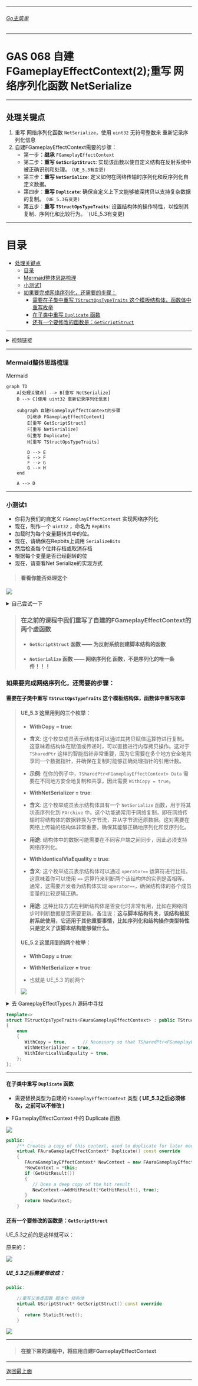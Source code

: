 ___________________________________________________________________________________________
###### [Go主菜单](../MainMenu.md)
___________________________________________________________________________________________

# GAS 068 自建FGameplayEffectContext(2);重写 网络序列化函数 NetSerialize

___________________________________________________________________________________________

## 处理关键点

1. 重写 网络序列化函数 `NetSerialize`，使用 `uint32` 无符号整数来 重新记录序列化信息
2. 自建FGameplayEffectContext需要的步骤：
   - 第一步：**继承** `FGameplayEffectContext`
   - 第二步：**重写 `GetScriptStruct`**: 实现该函数以使自定义结构在反射系统中被正确识别和处理。 `(UE_5.3有变更)`
   - 第三步：**重写 `NetSerialize`**: 定义如何在网络传输时序列化和反序列化自定义数据。
   - 第四步：**重写 `Duplicate`**: 确保自定义上下文能够被深拷贝以支持复杂数据的复制。 `(UE_5.3有变更)`
   - 第五步：**重写 `TStructOpsTypeTraits`**: 设置结构体的操作特性，以控制其复制、序列化和比较行为。 `(UE_5.3有变更)

___________________________________________________________________________________________

# 目录


  - [处理关键点](#处理关键点)
	- [目录](#目录)
    - [Mermaid整体思路梳理](#mermaid整体思路梳理)
    - [小测试1](#小测试1)
    - [如果要完成网络序列化，还需要的步骤：](#如果要完成网络序列化还需要的步骤)
      - [需要在子类中重写 `TStructOpsTypeTraits` 这个模板结构体，函数体中重写枚举](#需要在子类中重写-tstructopstypetraits-这个模板结构体函数体中重写枚举)
      - [在子类中重写 `Duplicate` 函数](#在子类中重写-duplicate-函数)
      - [还有一个要修改的函数是：`GetScriptStruct`](#还有一个要修改的函数是getscriptstruct)

___________________________________________________________________________________________

<details>
<summary>视频链接</summary>

[4. Implementing Net Serialize_哔哩哔哩_bilibili](https://www.bilibili.com/video/BV1JD421E7yC?p=150&vd_source=9e1e64122d802b4f7ab37bd325a89e6c)

[5. Struct Ops Type Traits_哔哩哔哩_bilibili](https://www.bilibili.com/video/BV1JD421E7yC?p=151&vd_source=9e1e64122d802b4f7ab37bd325a89e6c)

------

</details>

___________________________________________________________________________________________

### Mermaid整体思路梳理

Mermaid

```mermaid
graph TD
    A[处理关键点] --> B[重写 NetSerialize]
    B --> C[使用 uint32 重新记录序列化信息]
    
    subgraph 自建FGameplayEffectContext的步骤
        D[继承 FGameplayEffectContext]
        E[重写 GetScriptStruct]
        F[重写 NetSerialize]
        G[重写 Duplicate]
        H[重写 TStructOpsTypeTraits]
        
        D --> E
        E --> F
        F --> G
        G --> H
    end
    
    A --> D

```



___________________________________________________________________________________________

### 小测试1

- 你将为我们的自定义 `FGameplayEffectContext` 实现网络序列化
- 现在，制作一个 `uint32` ，命名为 `RepBits`
- 加载时为每个变量翻转其中的位。
- 现在，请确保在Repbits上调用 `SerializeBits`
- 然后检查每个位并存档或取消存档
- 根据每个变量是否已经翻转的位
- 现在，请查看Net Serialize的实现方式

> #### 看看你能否处理这个

![](./GAS_068/1.PNG)

<details>
<summary>自己尝试一下</summary>


>## 头文件在上一节已经写完了，这一节无改动
>
>## 源文件中需要：
>
>1. #### 保存时，增加自己的bool所占的bit位
>
>   ```CPP
>   /*
>    * 在这里增加了自己的类型
>    */
>   if (bIsBlockedHit)
>   {
>       RepBits |= 1 << 7;
>   }
>   if (bIsCriticalHit)
>   {
>       RepBits |= 1 << 8;
>   }
>   ```
>
>2. #### 读取时，增加自己的bool所占的bit位
>
>   ```CPP
>   /*
>    * 在这里增加了自己的类型
>    */
>   if (RepBits & (1 << 7))
>   {
>       Ar << bIsBlockedHit;
>   }
>   if (RepBits & (1 << 8))
>   {
>       Ar << bIsCriticalHit;
>   }
>   ```
>
>3. #### 需要设置 **`所占bit位的总长度`**
>
>   ```CPP
>   //在这里 需要将原来的长度从 7 修改成 9 (因为自己增加了两位)
>   Ar.SerializeBits(&RepBits, 9);
>   ```
>
>
>
>- `AuraAbilityTypes.h` 中
>
>```CPP
>// Copyright belongs to Li Yunlong.
>
>#pragma once
>
>#include "GameplayEffectTypes.h"
>#include "AuraAbilityTypes.generated.h"
>
>USTRUCT(BlueprintType)
>struct FAuraGameplayEffectContext : public FGameplayEffectContext
>{
>    GENERATED_BODY()
>
>public:
>
>    //重写父类虚函数 脚本化 结构体
>    virtual UScriptStruct* GetScriptStruct() const override
>    {
>       return FGameplayEffectContext::StaticStruct();
>    }
>
>    //重写父类虚函数 网络序列化
>    virtual bool NetSerialize(FArchive& Ar, UPackageMap* Map, bool& bOutSuccess) override;
>
>    /*
>     *Get
>     */
>    FORCEINLINE bool IsCriticalHit() const { return bIsCriticalHit; }
>    FORCEINLINE bool IsBlockedHit() const { return bIsBlockedHit; }
>
>    /*
>     * Set
>     */
>    FORCEINLINE void SetIsCriticalHit(const bool bInIsCriticalHit) { bIsCriticalHit = bInIsCriticalHit; }
>    FORCEINLINE void SetIsBlockedHit(const bool bInIsBlockedHit) { bIsBlockedHit = bInIsBlockedHit; }
>
>protected:
>
>    UPROPERTY()
>    bool bIsBlockedHit = false;/*是否被格挡*/
>    UPROPERTY()
>    bool bIsCriticalHit = false;/*是否暴击*/
>};
>```
>
>- `AuraAbilityTypes.cpp` 中
>
>```CPP
>#include "AuraAbilityTypes.h"
>
>bool FAuraGameplayEffectContext::NetSerialize(FArchive& Ar, UPackageMap* Map, bool& bOutSuccess)
>{
>    //原来是创建了 uint8 8bit的无符号整数 现在需要创建一个 uint32 32bit的无符号整数 携带更多信息
>    uint32 RepBits = 0;
>
>    if (Ar.IsSaving())
>    {
>       if (bReplicateInstigator && Instigator.IsValid())
>       {
>          RepBits |= 1 << 0;
>       }
>       if (bReplicateEffectCauser && EffectCauser.IsValid() )
>       {
>          RepBits |= 1 << 1;
>       }
>       if (AbilityCDO.IsValid())
>       {
>          RepBits |= 1 << 2;
>       }
>       if (bReplicateSourceObject && SourceObject.IsValid())
>       {
>          RepBits |= 1 << 3;
>       }
>       if (Actors.Num() > 0)
>       {
>          RepBits |= 1 << 4;
>       }
>       if (HitResult.IsValid())
>       {
>          RepBits |= 1 << 5;
>       }
>       if (bHasWorldOrigin)
>       {
>          RepBits |= 1 << 6;
>       }
>       /*
>        * 在这里增加了自己的类型
>        */
>       if (bIsBlockedHit)
>       {
>          RepBits |= 1 << 7;
>       }
>       if (bIsCriticalHit)
>       {
>          RepBits |= 1 << 8;
>       }
>    }
>
>    //在这里 需要将原来的长度从 7 修改成 9 (因为自己增加了两位)
>    Ar.SerializeBits(&RepBits, 9);
>
>    if (RepBits & (1 << 0))
>    {
>       Ar << Instigator;
>    }
>    if (RepBits & (1 << 1))
>    {
>       Ar << EffectCauser;
>    }
>    if (RepBits & (1 << 2))
>    {
>       Ar << AbilityCDO;
>    }
>    if (RepBits & (1 << 3))
>    {
>       Ar << SourceObject;
>    }
>    if (RepBits & (1 << 4))
>    {
>       SafeNetSerializeTArray_Default<31>(Ar, Actors);
>    }
>    if (RepBits & (1 << 5))
>    {
>       if (Ar.IsLoading())
>       {
>          if (!HitResult.IsValid())
>          {
>             HitResult = TSharedPtr<FHitResult>(new FHitResult());
>          }
>       }
>       HitResult->NetSerialize(Ar, Map, bOutSuccess);
>    }
>    if (RepBits & (1 << 6))
>    {
>       Ar << WorldOrigin;
>       bHasWorldOrigin = true;
>    }
>    else
>    {
>       bHasWorldOrigin = false;
>    }
>
>    /*
>     * 在这里增加了自己的类型
>     */
>    if (RepBits & (1 << 7))
>    {
>       Ar << bIsBlockedHit;
>    }
>    if (RepBits & (1 << 8))
>    {
>       Ar << bIsCriticalHit;
>    }
>
>    if (Ar.IsLoading())
>    {
>       AddInstigator(Instigator.Get(), EffectCauser.Get()); // Just to initialize InstigatorAbilitySystemComponent
>    }  
>
>    bOutSuccess = true;
>    return true;
>}
>```

------

</details>

> ### 在之前的课程中我们重写了自建的FGameplayEffectContext的两个虚函数
>
> - #### `GetScriptStruct` 函数 —— **为反射系统创建脚本结构的函数**
> - #### `NetSerialize` 函数 —— **网络序列化 函数，不是序列化的唯一条件！！！**

### 如果要完成网络序列化，还需要的步骤：

#### 需要在子类中重写 `TStructOpsTypeTraits` 这个模板结构体，函数体中重写枚举

>#### UE_5.3 这里用到的三个枚举：
>
>- **WithCopy = true**:
>
>  - **含义**: 这个枚举成员表示结构体可以通过其拷贝赋值运算符进行复制。这意味着结构体在赋值或传递时，可以直接进行内存拷贝操作。这对于 `TSharedPtr` 这样的智能指针非常重要，因为它需要在多个地方安全地共享同一个数据指针，并确保在复制时能够正确处理指针的引用计数。
>
>  - **示例**: 在你的例子中，`TSharedPtr<FGameplayEffectContext> Data` 需要在不同地方安全地复制和共享，因此需要 `WithCopy = true`。
>
>
>- **WithNetSerializer = true**:
>
>  - **含义**: 这个枚举成员表示结构体具有一个 `NetSerialize` 函数，用于将其状态序列化到 `FArchive` 中。这个功能通常用于网络复制，即在网络传输时将结构体的数据转换为字节流，并从字节流还原数据。这对需要在网络上传输的结构体非常重要，确保其能够正确地序列化和反序列化。
>
>  - **用途**: 结构体中的数据可能需要在不同客户端之间同步，因此必须支持网络序列化。
>
>
>- **WithIdenticalViaEquality = true**:
>
>  - **含义**: 这个枚举成员表示结构体可以通过 `operator==` 运算符进行比较。这意味着你可以使用 `==` 运算符来判断两个该结构体的实例是否相等。通常，这需要开发者为结构体实现 `operator==`，确保结构体的各个成员变量的比较逻辑正确。
>
>  - **用途**: 这种比较方式在判断结构体是否变化时非常有用，比如在网络同步时判断数据是否需要更新。备注说：**这与脚本结构有关，该结构被反射系统使用，它还用于其他重要事情，比如序列化和结构操作类型特性只是定义了该脚本结构能够做什么。**
>
>#### UE_5.2 这里用到的两个枚举：
>
>- **WithCopy = true**:
>- **WithNetSerializer = true**:
>
>- 也就是 UE_5.3 的前两个
>
>![](./GAS_068/4.PNG)


<details>
<summary>去 GameplayEffectTypes.h 源码中寻找</summary>

>### 找到模板结构体：`TStructOpsTypeTraits` (结构操作类型特征) 
>
>- 继承自 `TStructOpsTypeTraitsBase2` (结构操作类型特征库2)
>- 下面的枚举根据true/false转换成1/0
>
><details>
><summary>去到基类里面，查看枚举的类型</summary>
>
>
>![](./GAS_068/3.PNG)
>
>
>------
>
></details>
>
>![](./GAS_068/2.PNG)

------

</details>

```cpp
template<>
struct TStructOpsTypeTraits<FAuraGameplayEffectContext> : public TStructOpsTypeTraitsBase2<FAuraGameplayEffectContext>
{
    enum
    {
       WithCopy = true,      // Necessary so that TSharedPtr<FGameplayEffectContext> Data is copied around
       WithNetSerializer = true,
       WithIdenticalViaEquality = true,
    };
};
```

------

#### 在子类中重写 `Duplicate` 函数

- 需要替换类型为自建的 `FGameplayEffectContext` 类型 **( UE_5.3之后必须修改，之前可以不修改 )**

<details>
<summary>FGameplayEffectContext 中的 Duplicate 函数</summary>

>![](./GAS_068/5.PNG)

------

</details>


![](./GAS_068/6.PNG)

```cpp
public:
    /** Creates a copy of this context, used to duplicate for later modifications */
    virtual FAuraGameplayEffectContext* Duplicate() const override
    {
       FAuraGameplayEffectContext* NewContext = new FAuraGameplayEffectContext();
       *NewContext = *this;
       if (GetHitResult())
       {
          // Does a deep copy of the hit result
          NewContext->AddHitResult(*GetHitResult(), true);
       }
       return NewContext;
    }
```

#### 还有一个要修改的函数是：`GetScriptStruct`

UE_5.3之前的是这样就可以：

原来的：

![](./GAS_068/7.PNG)

##### UE_5.3之后需要修改成：

```cpp
public:

    //重写父类虚函数 脚本化 结构体
    virtual UScriptStruct* GetScriptStruct() const override
    {
       return StaticStruct();
    }
```

![](./GAS_068/8.PNG)

------

> #### 在接下来的课程中，将应用自建FGameplayEffectContext

___________________________________________________________________________________________

[返回最上面](#Go主菜单)

___________________________________________________________________________________________